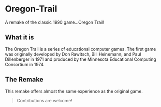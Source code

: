 # Oregon-Trail
A remake of the classic 1990 game...Oregon Trail!

## What it is
The Oregon Trail is a series of educational computer games. The first game was originally developed by Don Rawitsch, Bill Heinemann, and Paul Dillenberger in 1971 and produced by the Minnesota Educational Computing Consortium in 1974.

## The Remake
This remake offers almost the same experience as the original game.

> Contributions are welcome!

